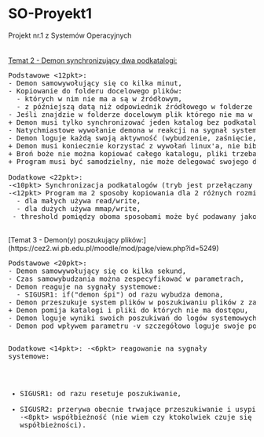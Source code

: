 # SO-Proyekt1
Projekt nr.1 z Systemów Operacyjnych<br>
<br>
<br>
[Temat 2 - Demon synchronizujący dwa podkatalogi:](https://cez2.wi.pb.edu.pl/moodle/mod/page/view.php?id=5248)
<pre>
Podstawowe <12pkt>:
- Demon samowywołujący się co kilka minut,
- Kopiowanie do folderu docelowego plików:
  - których w nim nie ma a są w źródłowym,
  - z późniejszą datą niż odpowiednik źródłowego w folderze docelowym.
- Jeśli znajdzie w folderze docelowym plik którego nie ma w źródłowym - usuwa go,
+ Demon musi tylko synchronizować jeden katalog bez podkatalogów,
- Natychmiastowe wywołanie demona w reakcji na sygnał systemowy (SIGUSR1),
- Demon loguje każdą swoją aktywność (wybudzenie, zaśnięcie, kopiowanie itp.),
+ Demon musi koniecznie korzystać z wywołań linux'a, nie bibliotek C,
+ Broń boże nie można kopiować całego katalogu, pliki trzeba kopiować indywidualnie,
+ Program musi być samodzielny, nie może delegować swojego działania do wywołać shell'a,

Dodatkowe <22pkt>:
-<10pkt> Synchronizacja podkatalogów (tryb jest przełączany poprzez flagę -R).
-<12pkt> Program ma 2 sposoby kopiowania dla 2 różnych rozmiarów plików:
  - dla małych używa read/write,
  - dla dużych używa mmap/write,
 - threshold pomiędzy oboma sposobami może być podawany jako argument
</pre>
<br>
[Temat 3 - Demon(y) poszukujący plików:](https://cez2.wi.pb.edu.pl/moodle/mod/page/view.php?id=5249)
<pre>
Podstawowe <20pkt>:
- Demon samowywołujący się co kilka sekund,
- Czas samowybudzania można zespecyfikować w parametrach,
- Demon reaguje na sygnały systemowe:
  - SIGUSR1: if("demon śpi") od razu wybudza demona,
- Demon przeszukuje system plików w poszukiwaniu plików z zawierających hasła zawarte w parametrach,
+ Demon pomija katalogi i pliki do których nie ma dostępu,
- Demon loguje wyniki swoich poszukiwań do logów systemowych,
- Demon pod wpływem parametru -v szczegółowo loguje swoje poczynania,

Dodatkowe <14pkt>:
-<6pkt> reagowanie na sygnały systemowe:
  - SIGUSR1: od razu resetuje poszukiwanie,
  - SIGUSR2: przerywa obecnie trwające przeszukiwanie i usypia demona,
-<8pkt> współbieżność (nie wiem czy ktokolwiek czuje się pewnie w współbieżności).
</pre>


